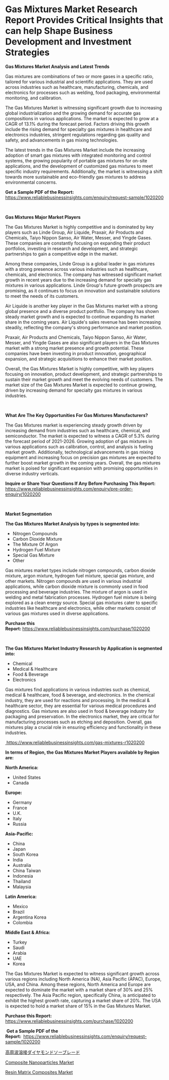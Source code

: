 <p><h1>Gas Mixtures Market Research Report Provides Critical Insights that can help Shape Business Development and Investment Strategies</h1></p><p><strong>Gas Mixtures Market Analysis and Latest Trends</strong></p>
<p><p>Gas mixtures are combinations of two or more gases in a specific ratio, tailored for various industrial and scientific applications. They are used across industries such as healthcare, manufacturing, chemicals, and electronics for processes such as welding, food packaging, environmental monitoring, and calibration.</p><p>The Gas Mixtures Market is witnessing significant growth due to increasing global industrialization and the growing demand for accurate gas compositions in various applications. The market is expected to grow at a CAGR of 13.1% during the forecast period. Factors driving this growth include the rising demand for specialty gas mixtures in healthcare and electronics industries, stringent regulations regarding gas quality and safety, and advancements in gas mixing technologies.</p><p>The latest trends in the Gas Mixtures Market include the increasing adoption of smart gas mixtures with integrated monitoring and control systems, the growing popularity of portable gas mixtures for on-site applications, and the development of customized gas mixtures to meet specific industry requirements. Additionally, the market is witnessing a shift towards more sustainable and eco-friendly gas mixtures to address environmental concerns.</p></p>
<p><strong>Get a Sample PDF of the Report:&nbsp;</strong> <a href="https://www.reliablebusinessinsights.com/enquiry/request-sample/1020200">https://www.reliablebusinessinsights.com/enquiry/request-sample/1020200</a></p>
<p>&nbsp;</p>
<p><strong>Gas Mixtures Major Market Players</strong></p>
<p><p>The Gas Mixtures Market is highly competitive and is dominated by key players such as Linde Group, Air Liquide, Praxair, Air Products and Chemicals, Taiyo Nippon Sanso, Air Water, Messer, and Yingde Gases. These companies are constantly focusing on expanding their product portfolios, investing in research and development, and strategic partnerships to gain a competitive edge in the market.</p><p>Among these companies, Linde Group is a global leader in gas mixtures with a strong presence across various industries such as healthcare, chemicals, and electronics. The company has witnessed significant market growth in recent years due to the increasing demand for specialty gas mixtures in various applications. Linde Group's future growth prospects are promising, as it continues to focus on innovation and sustainable solutions to meet the needs of its customers.</p><p>Air Liquide is another key player in the Gas Mixtures market with a strong global presence and a diverse product portfolio. The company has shown steady market growth and is expected to continue expanding its market share in the coming years. Air Liquide's sales revenue has been increasing steadily, reflecting the company's strong performance and market position.</p><p>Praxair, Air Products and Chemicals, Taiyo Nippon Sanso, Air Water, Messer, and Yingde Gases are also significant players in the Gas Mixtures market with a strong market presence and growth potential. These companies have been investing in product innovation, geographical expansion, and strategic acquisitions to enhance their market position.</p><p>Overall, the Gas Mixtures Market is highly competitive, with key players focusing on innovation, product development, and strategic partnerships to sustain their market growth and meet the evolving needs of customers. The market size of the Gas Mixtures Market is expected to continue growing, driven by increasing demand for specialty gas mixtures in various industries.</p></p>
<p>&nbsp;</p>
<p><strong>What Are The Key Opportunities For Gas Mixtures Manufacturers?</strong></p>
<p><p>The Gas Mixtures market is experiencing steady growth driven by increasing demand from industries such as healthcare, chemical, and semiconductor. The market is expected to witness a CAGR of 5.3% during the forecast period of 2021-2026. Growing adoption of gas mixtures in various applications such as calibration, control, and analysis is fueling market growth. Additionally, technological advancements in gas mixing equipment and increasing focus on precision gas mixtures are expected to further boost market growth in the coming years. Overall, the gas mixtures market is poised for significant expansion with promising opportunities in diverse industry verticals.</p></p>
<p><strong>Inquire or Share Your Questions If Any Before Purchasing This Report:</strong> <a href="https://www.reliablebusinessinsights.com/enquiry/pre-order-enquiry/1020200">https://www.reliablebusinessinsights.com/enquiry/pre-order-enquiry/1020200</a></p>
<p>&nbsp;</p>
<p><strong>Market Segmentation</strong></p>
<p><strong>The Gas Mixtures Market Analysis by types is segmented into:</strong></p>
<p><ul><li>Nitrogen Compounds</li><li>Carbon Dioxide Mixture</li><li>The Mixture Of Argon</li><li>Hydrogen Fuel Mixture</li><li>Special Gas Mixture</li><li>Other</li></ul></p>
<p><p>Gas mixtures market types include nitrogen compounds, carbon dioxide mixture, argon mixture, hydrogen fuel mixture, special gas mixture, and other markets. Nitrogen compounds are used in various industrial applications, while carbon dioxide mixture is commonly used in food processing and beverage industries. The mixture of argon is used in welding and metal fabrication processes. Hydrogen fuel mixture is being explored as a clean energy source. Special gas mixtures cater to specific industries like healthcare and electronics, while other markets consist of various gas mixtures used in diverse applications.</p></p>
<p><strong>Purchase this Report:&nbsp;</strong><a href="https://www.reliablebusinessinsights.com/purchase/1020200">https://www.reliablebusinessinsights.com/purchase/1020200</a></p>
<p>&nbsp;</p>
<p><strong>The Gas Mixtures Market Industry Research by Application is segmented into:</strong></p>
<p><ul><li>Chemical</li><li>Medical & Healthcare</li><li>Food & Beverage</li><li>Electronics</li></ul></p>
<p><p>Gas mixtures find applications in various industries such as chemical, medical & healthcare, food & beverage, and electronics. In the chemical industry, they are used for reactions and processing. In the medical & healthcare sector, they are essential for various medical procedures and diagnostics. Gas mixtures are also used in food & beverage industry for packaging and preservation. In the electronics market, they are critical for manufacturing processes such as etching and deposition. Overall, gas mixtures play a crucial role in ensuring efficiency and functionality in these industries.</p></p>
<p><a href="https://www.reliablebusinessinsights.com/gas-mixtures-r1020200">&nbsp;https://www.reliablebusinessinsights.com/gas-mixtures-r1020200</a></p>
<p><strong>In terms of Region, the Gas Mixtures Market Players available by Region are:</strong></p>
<p>
    <p> <strong> North America: </strong>
        <ul>
            <li>United States</li>
            <li>Canada</li>
        </ul>
        </p> 
    <p> <strong> Europe: </strong>
        <ul>
            <li>Germany</li>
            <li>France</li>
            <li>U.K.</li>
            <li>Italy</li>
            <li>Russia</li>
        </ul>
        </p> 
    <p> <strong> Asia-Pacific: </strong>
        <ul>
            <li>China</li>
            <li>Japan</li>
            <li>South Korea</li>
            <li>India</li>
            <li>Australia</li>
            <li>China Taiwan</li>
            <li>Indonesia</li>
            <li>Thailand</li>
            <li>Malaysia</li>
        </ul>
        </p> 
    <p> <strong> Latin America: </strong>
        <ul>
            <li>Mexico</li>
            <li>Brazil</li>
            <li>Argentina Korea</li>
            <li>Colombia</li>
        </ul>
        </p> 
    <p> <strong> Middle East & Africa: </strong>
        <ul>
            <li>Turkey</li>
            <li>Saudi</li>
            <li>Arabia</li>
            <li>UAE</li>
            <li>Korea</li>
        </ul>
    </p>
    </p>
<p><p>The Gas Mixtures Market is expected to witness significant growth across various regions including North America (NA), Asia Pacific (APAC), Europe, USA, and China. Among these regions, North America and Europe are expected to dominate the market with a market share of 30% and 25% respectively. The Asia Pacific region, specifically China, is anticipated to exhibit the highest growth rate, capturing a market share of 20%. The USA is expected to hold a market share of 15% in the Gas Mixtures Market.</p></p>
<p><strong>Purchase this Report: </strong><a href="https://www.reliablebusinessinsights.com/purchase/1020200">https://www.reliablebusinessinsights.com/purchase/1020200</a></p>
<p>&nbsp;<strong>Get a Sample PDF of the Report:&nbsp;&nbsp;</strong><a href="https://www.reliablebusinessinsights.com/enquiry/request-sample/1020200">https://www.reliablebusinessinsights.com/enquiry/request-sample/1020200</a></p>
<p><strong></strong></p>
<p><p><a href="https://github.com/TysonKub/Market-Research-Report-List-1/blob/main/3567318135425.md">高周波溶接ダイヤモンドソーブレード</a></p><p><a href="https://github.com/johnbach50/Market-Research-Report-List-3/blob/main/composite-nanoparticles-market.md">Composite Nanoparticles Market</a></p><p><a href="https://github.com/pjcfca/Market-Research-Report-List-3/blob/main/resin-matrix-composites-market.md">Resin Matrix Composites Market</a></p></p>